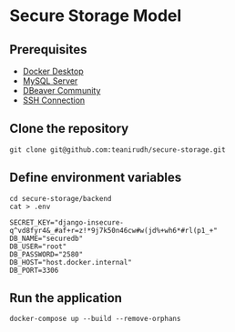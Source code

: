 # Secure Storage Model

## Prerequisites

* [Docker Desktop](https://www.docker.com/products/docker-desktop)
* [MySQL Server](https://dev.mysql.com/downloads/mysql)
* [DBeaver Community](https://dbeaver.io/download)
* [SSH Connection](https://docs.github.com/en/authentication/connecting-to-github-with-ssh/generating-a-new-ssh-key-and-adding-it-to-the-ssh-agent)

## Clone the repository

```shell
git clone git@github.com:teanirudh/secure-storage.git
```

## Define environment variables

```shell
cd secure-storage/backend
cat > .env

SECRET_KEY="django-insecure-q^vd8fyr4&_#af+r=z!*9j7k50n46cw#w(jd%+wh6*#rl(p1_+"
DB_NAME="securedb"
DB_USER="root"
DB_PASSWORD="2580"
DB_HOST="host.docker.internal"
DB_PORT=3306
```

## Run the application

```shell
docker-compose up --build --remove-orphans
```
